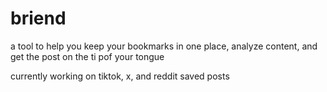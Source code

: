 # briend
a tool to help you keep your bookmarks in one place, analyze content, and get the post on the ti pof your tongue

currently working on tiktok, x, and reddit saved posts
